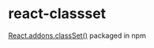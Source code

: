 # react-classset

[React.addons.classSet()](http://facebook.github.io/react/docs/class-name-manipulation.html) packaged in npm
